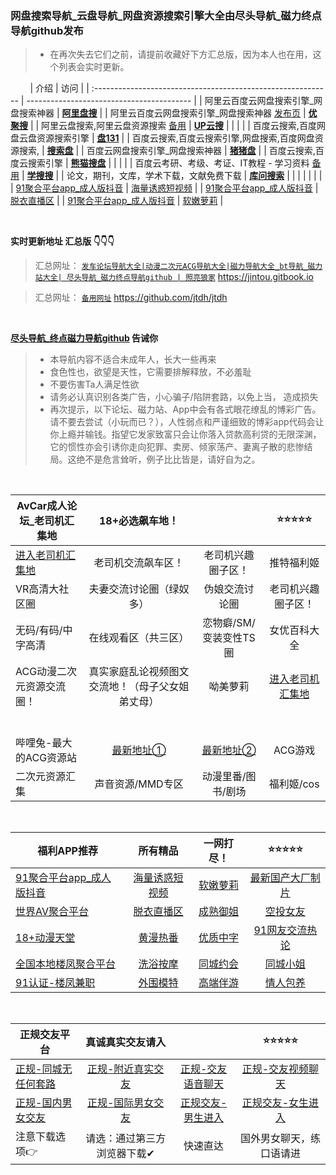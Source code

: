 ### 网盘搜索导航_云盘导航_网盘资源搜索引擎大全由尽头导航_磁力终点导航github发布
>  - 在再次失去它们之前，请提前收藏好下方汇总版，因为本人也在用，这个列表会实时更新。 

&nbsp;&nbsp;&nbsp;&nbsp;&nbsp;&nbsp;&nbsp;
| 介绍                                                         | 访问                                      |
| :----------------------------------------------------------- | ----------------------------------------- |
| 阿里云百度云网盘搜索引擎_网盘搜索神器                        | [**阿里盘搜**](https://www.alipansou.com/)    |
| 阿里云百度云网盘搜索引擎_网盘搜索神器 [发布页](https://ujuso.xwd.pw/) | [**优聚搜**](https://jujuso.com/)         |
| 阿里云盘搜索,阿里云盘资源搜索 [备用](https://www.upyunso2.com/) | [**UP云搜**](https://www.upyunso1.com/)   |
|                                                              |                                           |
| 百度云搜索,百度网盘云盘资源搜索引擎                          | **[盘131](https://www.pan131.com/)**      |
| 百度云搜索,百度云搜索引擎,网盘搜索,百度网盘资源搜索,         | **[搜索盘](https://www.sosuopan.cn)**     |
| 百度云网盘搜索引擎_网盘搜索神器                              | **[猪猪盘](http://www.zhuzhupan.com/)**   |
| 百度云搜索,百度云搜索引擎                                    | [**熊猫搜盘**](https://www.sopandas.com/) |
|                                                              |                                           |
| 百度云考研、考级、考证、IT教程 - 学习资料  [备用](www.pansou.io) | **[学搜搜](https://www.xuesousou.com/)**  |
| 论文，期刊，文库，学术下载，文献免费下载                     | [**库问搜索**](http://www.koovin.com/)    |
|                     |    |
|                     |    |
| [91聚合平台app_成人版抖音](https://v.hallo365.top/) |          [海量诱惑短视频](https://v.hallo365.top/)           |
| [91聚合平台app_成人版抖音](https://v.hallo365.top/) |            [脱衣直播区](https://v.hallo365.top/)             |
| [91聚合平台app_成人版抖音](https://v.hallo365.top/) |             [软嫩萝莉](https://v.hallo365.top/)              |


&nbsp;&nbsp;&nbsp;&nbsp;&nbsp;&nbsp;&nbsp;

**实时更新地址 汇总版 👇👇👇**

> 汇总网址： [`发车论坛导航大全|动漫二次元ACG导航大全|磁力导航大全_bt导航_磁力站大全| 尽头导航_磁力终点导航github | 照亮狼家`](https://jintou.gitbook.io) https://jintou.gitbook.io

> 汇总网址： [`备用网址`](https://github.com/jtdh/jtdh/) https://github.com/jtdh/jtdh


&nbsp;&nbsp;&nbsp;&nbsp;&nbsp;&nbsp;&nbsp;


**[尽头导航_终点磁力导航github](https://jintou.gitbook.io/) 告诫你**

>  - 本导航内容不适合未成年人，长大一些再来
>   - 食色性也，欲望是天性，它需要排解释放，不必羞耻 
>   - 不要伤害Ta人满足性欲 
>   - 请务必认真识别各类广告，小心骗子/陷阱套路，以免上当， 造成损失
>   - 再次提示，以下论坛、磁力站、App中会有各式眼花缭乱的博彩广告。请不要去尝试（小玩而已？），人性弱点和严谨细致的博彩app代码会让你上瘾并输钱。指望它发家致富只会让你落入贷款高利贷的无限深渊，它的惯性亦会引诱你走向犯罪、卖房、倾家荡产、妻离子散的悲惨结局。这绝不是危言耸听，例子比比皆是，请好自为之。



&nbsp;&nbsp;&nbsp;&nbsp;&nbsp;&nbsp;&nbsp;




| AvCar成人论坛_老司机汇集地                                  |               **18+必选飙车地！**                |                        |       ⭐⭐⭐⭐⭐        |
| ----------------------------------------------------------- | :----------------------------------------------: | :--------------------: | :----------------: |
| [进入老司机汇集地](https://l.tell365.top/) |                老司机交流飙车区！                |   老司机兴趣圈子区！   |     推特福利姬     |
| VR高清大社区圈                                              |             夫妻交流讨论圈（绿奴多）             |     伪娘交流讨论圈     | 老司机兴趣圈子区！ |
| 无码/有码/中字高清                                          |               在线观看区（共三区）               | 恋物癖/SM/变装变性TS圈 |    女优百科大全    |
| ACG动漫二次元资源交流圈！                                   | 真实家庭乱论视频图文交流地！（母子父女姐弟丈母） |        呦美萝莉        |       [进入老司机汇集地](https://l.tell365.top/)              |
|      |  |  | |
|      |  |  | |
|      |  |  | |
|      |  |  | |
|      |  |  | |
|      |  |  | |
| 哔哩兔-最大的ACG资源站                | [最新地址①](https://bili.6vs5.com) | [最新地址②](http://dd.ma/v0F94YYC) | ACG游戏 |
| 二次元资源汇集                | 声音资源/MMD专区 | 动漫里番/图书/剧场 | 福利姬/cos |

&nbsp;&nbsp;&nbsp;&nbsp;&nbsp;&nbsp;&nbsp;


| 福利APP推荐                                                |         所有精品                                           |           一网打尽！                                    |                ⭐⭐⭐⭐⭐                                |
| --------------------------------------------------- | :----------------------------------------------------------: | :---------------------------------------------------: | :----------------------------------------------------------: |
| [91聚合平台app_成人版抖音](https://v.hallo365.top/) |          [海量诱惑短视频](https://v.hallo365.top/)           |          [软嫩萝莉](https://v.hallo365.top/)          |         [最新国产大厂制片](https://v.hallo365.top/)          |
| [世界AV聚合平台](https://v.hallo365.top/) |            [脱衣直播区](https://v.hallo365.top/)             |     [成熟御姐](https://v.hallo365.top/)      |             [空投女友](https://v.hallo365.top/)              |
| [18+动漫天堂](https://v.hallo365.top/) |           [黄漫热番](https://v.hallo365.top/)    |   [优质中字](https://v.hallo365.top/)              |       [91网友交流热论](https://v.hallo365.top/)   
|  [全国本地楼凤聚合平台](https://v.hallo365.top/)    | [洗浴按摩](https://v.hallo365.top/)| [同城约会](https://v.hallo365.top/) | [同城小姐](https://v.hallo365.top/)|
| [91认证-楼凤兼职](https://v.hallo365.top/)| [外围模特](https://v.hallo365.top/)| [高端伴游](https://v.hallo365.top/)| [情人包养](https://v.hallo365.top/)| 

&nbsp;&nbsp;&nbsp;&nbsp;&nbsp;&nbsp;&nbsp;

| 正规交友平台                                                |      真诚真实交友请入                                              |                                               |                                 ⭐⭐⭐⭐⭐               |
| --------------------------------------------------- | :----------------------------------------------------------: | :---------------------------------------------------: | :----------------------------------------------------------: |
|   [正规-同城无任何套路](https://wan.x93x.com)   | [正规-附近真实交友](https://h5.grabchatapp.com/Mine/InviteMale.aspx?channelCode=C1003&ID=7336902)| [正规-交友语音聊天](https://h5.grabchatapp.com/Mine/InviteMale.aspx?channelCode=C1003&ID=7336902) |[正规-交友视频聊天](https://h5.grabchatapp.com/Mine/InviteMale.aspx?channelCode=C1003&ID=7336902) |
|    [正规-国内男女交友](https://h5.grabchatapp.com/Mine/InviteMale.aspx?channelCode=C1003&ID=7336902)  | [正规-国际男女交友](https://h5.grabchatapp.com/Mine/InviteMale.aspx?channelCode=C1003&ID=7336902)| [正规交友-男生进入](https://h5.grabchatapp.com/Mine/InviteMale.aspx?channelCode=C1003&ID=7336902) | [正规交友-女生进入](https://h5.grabchatapp.com/Mine/InviteMale.aspx?channelCode=C1003&ID=7336902)|
| 注意下载选项👉                                                |      请选：通过第三方浏览器下载✔                                              |                                        快速直达       |        国外男女聊天，练口语请进                                        |
